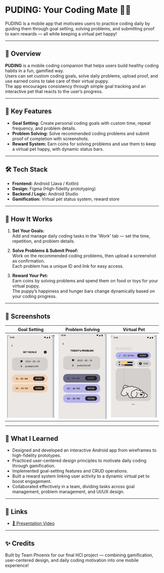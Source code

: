 # PUDING: Your Coding Mate 🐶✨

PUDING is a mobile app that motivates users to practice coding daily by guiding them through goal setting, solving problems, and submitting proof to earn rewards — all while keeping a virtual pet happy!

---

## 📌 Overview

**PUDING** is a mobile coding companion that helps users build healthy coding habits in a fun, gamified way.  
Users can set custom coding goals, solve daily problems, upload proof, and use earned coins to take care of their virtual puppy.  
The app encourages consistency through simple goal tracking and an interactive pet that reacts to the user’s progress.

---

## 🔧 Key Features

- **Goal Setting:** Create personal coding goals with custom time, repeat frequency, and problem details.
- **Problem Solving:** Solve recommended coding problems and submit proof of completion with screenshots.
- **Reward System:** Earn coins for solving problems and use them to keep a virtual pet happy, with dynamic status bars.

---

## 🛠️ Tech Stack

- **Frontend:** Android (Java / Kotlin)
- **Design:** Figma (High-fidelity prototyping)
- **Backend / Logic:** Android Studio
- **Gamification:** Virtual pet status system, reward store

---

## 📑 How It Works

1. **Set Your Goals:**  
   Add and manage daily coding tasks in the 'Work' tab — set the time, repetition, and problem details.

2. **Solve Problems & Submit Proof:**  
   Work on the recommended coding problems, then upload a screenshot as confirmation.  
   Each problem has a unique ID and link for easy access.

3. **Reward Your Pet:**  
   Earn coins by solving problems and spend them on food or toys for your virtual puppy.  
   The puppy’s happiness and hunger bars change dynamically based on your coding progress.

---

## 📸 Screenshots

| Goal Setting | Problem Solving | Virtual Pet |
|--------------|-----------------|--------------|
| ![Goal](./images/Puding/puding4.png) | ![Problem](./images/Puding/puding6.png) | ![Pet](./images/Puding/puding2.png) |


---

## 📘 What I Learned

- Designed and developed an interactive Android app from wireframes to high-fidelity prototypes.
- Practiced user-centered design principles to motivate daily coding through gamification.
- Implemented goal-setting features and CRUD operations.
- Built a reward system linking user activity to a dynamic virtual pet to boost engagement.
- Collaborated effectively in a team, dividing tasks across goal management, problem management, and UI/UX design.

---

## 🔗 Links

- [🎥 Presentation Video](https://youtu.be/a0442foi_AE)

---

## ✨ Credits

Built by Team Phoenix for our final HCI project — combining gamification, user-centered design, and daily coding motivation into one mobile experience!

